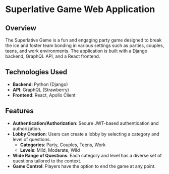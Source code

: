 # Superlative Game Web Application

## Overview
The Superlative Game is a fun and engaging party game designed to break the ice and foster team bonding in various settings such as parties, couples, teens, and work environments. The application is built with a Django backend, GraphQL API, and a React frontend.

## Technologies Used
- **Backend**: Python (Django)
- **API**: GraphQL (Strawberry)
- **Frontend**: React, Apollo Client

## Features
- **Authentication/Authorization**: Secure JWT-based authentication and authorization.
- **Lobby Creation**: Users can create a lobby by selecting a category and level of questions.
  - **Categories**: Party, Couples, Teens, Work
  - **Levels**: Mild, Moderate, Wild
- **Wide Range of Questions**: Each category and level has a diverse set of questions tailored to the context.
- **Game Control**: Players have the option to end the game at any point.
